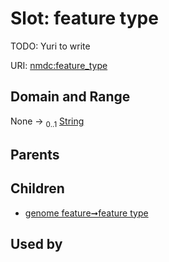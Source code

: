 
# Slot: feature type


TODO: Yuri to write

URI: [nmdc:feature_type](https://microbiomedata/meta/feature_type)


## Domain and Range

None &#8594;  <sub>0..1</sub> [String](types/String.md)

## Parents


## Children

 *  [genome feature➞feature type](genome_feature_feature_type.md)

## Used by

